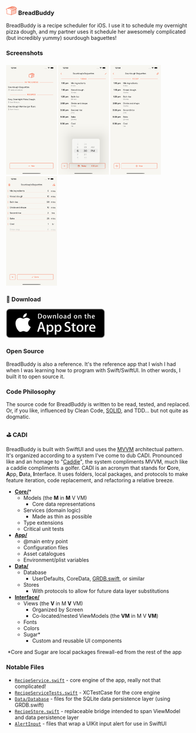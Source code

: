 <h3>
  <img src="https://raw.githubusercontent.com/maxhumber/BreadBuddy/master/Marketing/Logos/BreadBuddy.png" height="24px" alt="BreadBuddy Logo">
  BreadBuddy
</h3>

BreadBuddy is a recipe scheduler for iOS. I use it to schedule my overnight pizza dough, and my partner uses it schedule her awesomely complicated (but incredibly yummy) sourdough baguettes!

### Screenshots

<h3>
  <img src="https://raw.githubusercontent.com/maxhumber/BreadBuddy/master/Marketing/Screenshots/screenshot_13pm_1.png" height="300px" alt="BreadBuddy1">
  <img src="https://raw.githubusercontent.com/maxhumber/BreadBuddy/master/Marketing/Screenshots/screenshot_13pm_2.png" height="300px" alt="BreadBuddy2">
  <img src="https://raw.githubusercontent.com/maxhumber/BreadBuddy/master/Marketing/Screenshots/screenshot_13pm_3.png" height="300px" alt="BreadBuddy3">
  <img src="https://raw.githubusercontent.com/maxhumber/BreadBuddy/master/Marketing/Screenshots/screenshot_13pm_4.png" height="300px" alt="BreadBuddy4">
</h3>

###  Download

[![BreadBuddy Download Link](https://raw.githubusercontent.com/maxhumber/BreadBuddy/master/Marketing/Logos/AppStore.svg)](https://apps.apple.com/app/id1549289924)

### Open Source

BreadBuddy is also a reference. It's the reference app that I wish I had when I was learning how to program with Swift/SwiftUI. In other words, I built it to open source it.

### Code Philosophy

The source code for BreadBuddy is written to be read, tested, and replaced. Or, if you like, influenced by Clean Code, [SOLID](https://en.wikipedia.org/wiki/SOLID), and TDD... but not quite as dogmatic.

### ⛳️ CADI

BreadBuddy is built with SwiftUI and uses the [MVVM](https://en.wikipedia.org/wiki/Model%E2%80%93view%E2%80%93viewmodel) architectual pattern. It's organized according to a system I've come to dub CADI. Pronounced like and an homage to "[Caddie](https://en.wikipedia.org/wiki/Caddie)", the system compliments MVVM, much like a caddie compliments a golfer. CADI is an acronym that stands for **C**ore, **A**pp, **D**ata, **I**nterface. It uses folders, local packages, and protocols to make feature iteration, code replacement, and refactoring a relative breeze.

- [**Core/**](https://github.com/maxhumber/BreadBuddy/tree/master/BreadBuddy/Core)*
  - Models (the **M** in **M** V VM)
    - Core data representations
  - Services (domain logic)
    - Made as thin as possible
  - Type extensions
  - Critical unit tests
- [**App/**](https://github.com/maxhumber/BreadBuddy/tree/master/BreadBuddy/App)
  - @main entry point
  - Configuration files
  - Asset catalogues
  - Environment/plist variables
- [**Data/**](https://github.com/maxhumber/BreadBuddy/tree/master/BreadBuddy/Data)
  - Database 
    - UserDefaults, CoreData, [GRDB.swift](https://github.com/groue/GRDB.swift), or similar
  - Stores
    - With protocols to allow for future data layer substitutions
- [**Interface/**](https://github.com/maxhumber/BreadBuddy/tree/master/BreadBuddy/Interface)
  - Views (the **V** in M **V** VM)
    - Organized by Screen
    - Co-located/nested ViewModels (the **VM** in M V **VM**)
  - Fonts
  - Colors
  - Sugar*
    - Custom and reusable UI components

​	*Core and Sugar are local packages firewall-ed from the rest of the app

### Notable Files

- [`RecipeService.swift`](https://github.com/maxhumber/BreadBuddy/blob/master/BreadBuddy/Core/Sources/Core/Recipe/Service/RecipeService.swift) - core engine of the app, really not that complicated!
- [`RecipeServiceTests.swift`](https://github.com/maxhumber/BreadBuddy/blob/master/BreadBuddy/Core/Tests/CoreTests/RecipeServiceTests.swift) - XCTestCase for the core engine
- [`Data/Database`](https://github.com/maxhumber/BreadBuddy/tree/master/BreadBuddy/Data/Database) - files for the SQLite data persistence layer (using GRDB.swift)
- [`RecipeStore.swift`](https://github.com/maxhumber/BreadBuddy/blob/master/BreadBuddy/Data/Stores/Recipe/RecipeStore.swift) - replaceable bridge intended to span ViewModel and data persistence layer
- [`AlertInput`](https://github.com/maxhumber/BreadBuddy/tree/master/BreadBuddy/Interface/Sugar/Sources/Sugar/AlertInput) - files that wrap a UIKit input alert for use in SwiftUI
